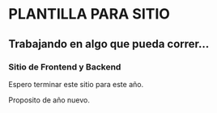 # PLANTILLA PARA SITIO
## Trabajando en algo que pueda correr...
### Sitio de Frontend y Backend

Espero terminar este sitio para este año.

Proposito de año nuevo.